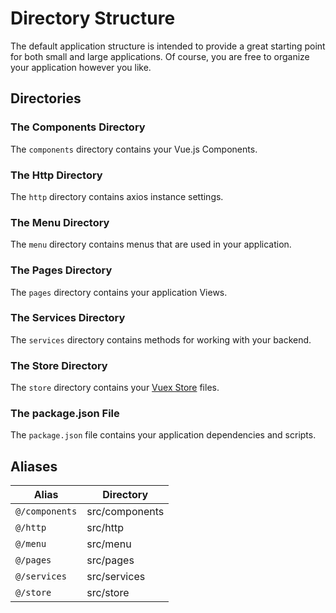 # Directory Structure

The default application structure is intended to provide a great starting point for both small and large applications. Of course, you are free to organize your application however you like.

## Directories

### The Components Directory

The `components` directory contains your Vue.js Components.

### The Http Directory

The `http` directory contains axios instance settings.

### The Menu Directory

The `menu` directory contains menus that are used in your application.

### The Pages Directory

The `pages` directory contains your application Views.

### The Services Directory

The `services` directory contains methods for working with your backend.

### The Store Directory

The `store` directory contains your [Vuex Store](https://vuex.vuejs.org/guide/) files.

### The package.json File

The `package.json` file contains your application dependencies and scripts.

## Aliases

| Alias | Directory |
| --- | --- |
| `@/components` | src/components |
| `@/http` | src/http |
| `@/menu` | src/menu |
| `@/pages` | src/pages |
| `@/services` | src/services |
| `@/store` | src/store |
